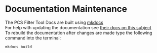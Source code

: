 # Documentation Maintenance

The PCS Filter Tool Docs are built using [mkdocs](https://www.mkdocs.org/user-guide/cli/)<br>
For help with updating the documentation see [their docs on this subject](https://www.mkdocs.org/user-guide/writing-your-docs/)<br>
To rebuild the documentation after changes are made type the following command into the terminal:<br>
```console
mkdocs build
```



